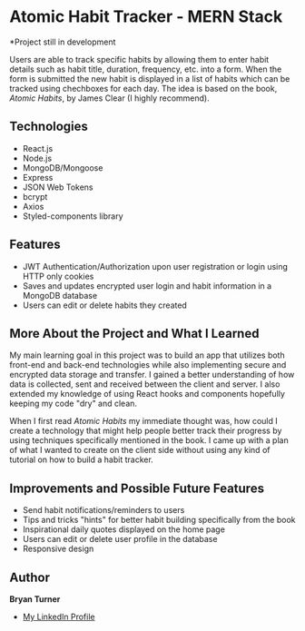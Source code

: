 # Atomic Habit Tracker - MERN Stack

*Project still in development

Users are able to track specific habits by allowing them to enter habit details such as habit title, duration, frequency, etc. into a form. When the form is submitted the new habit is displayed in a list of habits which can be tracked using chechboxes for each day. The idea is based on the book, *Atomic Habits*, by James Clear (I highly recommend).

## Technologies
- React.js
- Node.js
- MongoDB/Mongoose
- Express
- JSON Web Tokens
- bcrypt
- Axios
- Styled-components library

## Features
- JWT Authentication/Authorization upon user registration or login using HTTP only cookies
- Saves and updates encrypted user login and habit information in a MongoDB database
- Users can edit or delete habits they created

## More About the Project and What I Learned
My main learning goal in this project was to build an app that utilizes both front-end and back-end technologies while also implementing secure and encrypted data storage and transfer. I gained a better understanding of how data is collected, sent and received between the client and server. I also extended my knowledge of using React hooks and components hopefully keeping my code "dry" and clean. 

When I first read *Atomic Habits* my immediate thought was, how could I create a technology that might help people better track their progress by using techniques specifically mentioned in the book. I came up with a plan of what I wanted to create on the client side without using any kind of tutorial on how to build a habit tracker.  

## Improvements and Possible Future Features
- Send habit notifications/reminders to users
- Tips and tricks "hints" for better habit building specifically from the book 
- Inspirational daily quotes displayed on the home page
- Users can edit or delete user profile in the database
- Responsive design

## Author
**Bryan Turner**
- [My LinkedIn Profile](https://www.linkedin.com/in/bryanturnerdev/)
